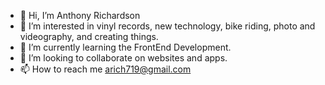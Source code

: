 - 👋 Hi, I’m Anthony Richardson
- 👀 I’m interested in vinyl records, new technology, bike riding, photo and videography, and creating things. 
- 🌱 I’m currently learning the FrontEnd Development. 
- 💞️ I’m looking to collaborate on websites and apps.
- 📫 How to reach me arich719@gmail.com

<!---
arich719/arich719 is a ✨ special ✨ repository because its `README.md` (this file) appears on your GitHub profile.
You can click the Preview link to take a look at your changes.
--->
